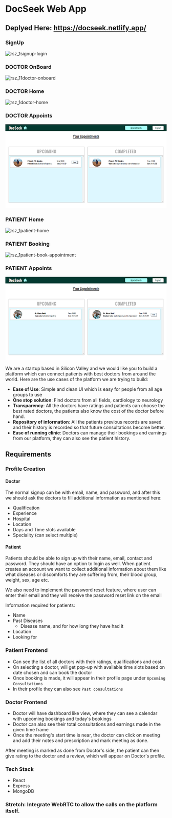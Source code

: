 # DocSeek Web App

## Deplyed Here: https://docseek.netlify.app/

### SignUp

![rsz_1signup-login](https://user-images.githubusercontent.com/83480142/206700003-2324dd20-8987-4b12-b1de-7980e981e88a.png)
<br>

### DOCTOR OnBoard

![rsz_11doctor-onboard](https://user-images.githubusercontent.com/83480142/206700908-819a1179-1423-4a8d-9956-01e3d18d60cd.png)
<br>

### DOCTOR Home

![rsz_1doctor-home](https://user-images.githubusercontent.com/83480142/206700128-388dfcd7-4faa-4f98-939b-69043fbb2a16.png)
<br>

### DOCTOR Appoints

![](https://github.com/AhindraD/DocSeek---Frontend/blob/master/images/rsz_1doctor-appointment.png?raw=true)
<br>

### PATIENT Home

![rsz_1patient-home](https://user-images.githubusercontent.com/83480142/206700018-c8299c47-2c40-4b78-b76f-01bd81efdc81.png)
<br>

### PATIENT Booking

![rsz_1patient-book-appointment](https://user-images.githubusercontent.com/83480142/206700107-1eecb835-3bc8-4fc0-a8de-d8d962a599b3.png)
<br>

### PATIENT Appoints

![](https://github.com/AhindraD/DocSeek---Frontend/blob/master/images/rsz_patient-appointment.png?raw=true)
<br>

We are a startup based in Silicon Valley and we would like you to build a platform which can connect patients with best doctors from around the world.
Here are the use cases of the platform we are trying to build:

- **Ease of Use**: Simple and clean UI which is easy for people from all age groups to use
- **One stop solution**: Find doctors from all fields, cardiology to neurology
- **Transparency**: All the doctors have ratings and patients can choose the best rated doctors, the patients also know the cost of the doctor before hand.
- **Repository of information**: All the patients previous records are saved and their history is recorded so that future consultations become better.
- **Ease of running clinic**: Doctors can manage their bookings and earnings from our platform, they can also see the patient history.

## Requirements

### Profile Creation

#### Doctor

The normal signup can be with email, name, and password, and after this we should ask the doctors to fill additional information as mentioned here:

- Qualification
- Experience
- Hospital
- Location
- Days and Time slots available
- Speciality (can select multiple)

#### Patient

Patients should be able to sign up with their name, email, contact and password. They should have an option to login as well.
When patient creates an account we want to collect additional information about them like what diseases or discomforts they are suffering from, their blood group, weight, sex, age etc.

We also need to implement the password reset feature, where user can enter their email and they will receive the password reset link on the email

Information required for patients:

- Name
- Past Diseases
  - Disease name, and for how long they have had it
- Location
- Looking for

### Patient Frontend

- Can see the list of all doctors with their ratings, qualifications and cost.
- On selecting a doctor, will get pop-up with available time slots based on date chosen and can book the doctor
- Once booking is made, it will appear in their profile page under `Upcoming Consultations`
- In their profile they can also see `Past consultations`

### Doctor Frontend

- Doctor will have dashboard like view, where they can see a calendar with upcoming bookings and today's bookings
- Doctor can also see their total consultations and earnings made in the given time frame
- Once the meeting's start time is near, the doctor can click on meeting and add their notes and prescription and mark meeting as done.

After meeting is marked as done from Doctor's side, the patient can then give rating to the doctor and a review, which will appear on Doctor's profile.

### Tech Stack

- React
- Express
- MongoDB

### Stretch: Integrate WebRTC to allow the calls on the platform itself.
